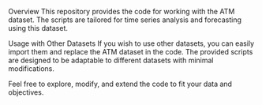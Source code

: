 Overview
This repository provides the code for working with the ATM dataset. The scripts are tailored for time series analysis and forecasting using this dataset.

Usage with Other Datasets
If you wish to use other datasets, you can easily import them and replace the ATM dataset in the code. The provided scripts are designed to be adaptable to different datasets with minimal modifications.

Feel free to explore, modify, and extend the code to fit your data and objectives.
